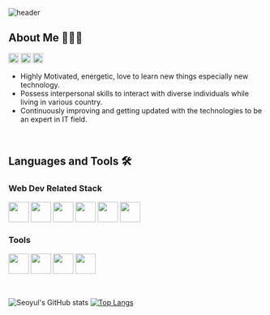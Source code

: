 
![header](https://capsule-render.vercel.app/api?type=waving&color=gradient&height=300&section=header&text=HASEOYUL(Erin)&desc=Frontend%20Developer&fontSize=70&fontAlignY=30&animation=fadeIn&descAlignY=60)

## About Me 👩🏻‍💻  
<p>
<a href="www.linkedin.com/in/erinhsy" target="blank"><img src="https://img.icons8.com/fluency/48/000000/linkedin.png" alt="Erin" height="20" width="20"  /></a>
<a href="seoyul@gmail.com" target="blank"><img src="https://img.icons8.com/color/48/000000/gmail--v1.png" alt="Erin" height="20" width="20" /></a>
<a href="https://velog.io/@seoyul0203" target="blank"><img src="https://img.icons8.com/external-itim2101-flat-itim2101/64/000000/external-blog-copywriting-itim2101-flat-itim2101.png" alt="Erin" height="20" width="20"  /></a>
</p>

- Highly Motivated, energetic, love to learn new things especially new technology.
- Possess interpersonal skills to interact with diverse individuals while living in various country. 
- Continuously improving and getting updated with the technologies to be an expert in IT field. 


<br>

## Languages and Tools 🛠

### Web Dev Related Stack

<p>
<img src="https://cdn.jsdelivr.net/gh/devicons/devicon/icons/html5/html5-plain.svg" width="40" height="40"/>
<img src="https://cdn.jsdelivr.net/gh/devicons/devicon/icons/css3/css3-plain.svg" width="40" height="40"/>
<img src="https://cdn.jsdelivr.net/gh/devicons/devicon/icons/javascript/javascript-plain.svg" width="40" height="40"/>
    <img src="https://cdn.jsdelivr.net/gh/devicons/devicon/icons/react/react-original.svg" width="40" height="40"/>
    <img src="https://cdn.jsdelivr.net/gh/devicons/devicon/icons/nextjs/nextjs-original.svg" width="40" height="40"/>
  <img src="https://cdn.jsdelivr.net/gh/devicons/devicon/icons/sass/sass-original.svg" width="40" height="40"/>
</p>


### Tools

<p>
<img src="https://cdn.jsdelivr.net/gh/devicons/devicon/icons/jira/jira-plain.svg" width="40" height="40"/>
  <img src="https://cdn.jsdelivr.net/gh/devicons/devicon/icons/trello/trello-plain.svg" width="40" height="40"/>
<img src="https://cdn.jsdelivr.net/gh/devicons/devicon/icons/git/git-plain.svg" width="40" height="40"/>
<img src="https://cdn.jsdelivr.net/gh/devicons/devicon/icons/github/github-original.svg" width="40" height="40"/>
</p>



<br>

<!-- status bar -->
![Seoyul's GitHub stats](https://github-readme-stats.vercel.app/api?username=ErinSY&show_icons=true&theme=highcontrast)
  [![Top Langs](https://github-readme-stats.vercel.app/api/top-langs/?username=ErinSY&layout=compact&theme=vue&hide_border=true&langs_count=5)](https://github.com/anuraghazra/github-readme-stats)
  
